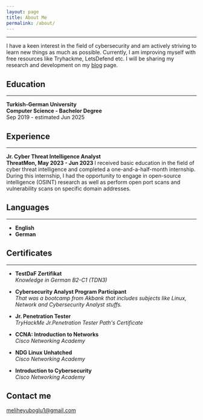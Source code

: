 ```yaml
---
layout: page
title: About Me
permalink: /about/
---
```

***
I have a keen interest in the field of cybersecurity and am actively striving to learn new things as much as possible. Currently, I am improving myself with free resources like Tryhackme, LetsDefend etc. I will be sharing my research and development on my [blog](https://meliheyuboglu.github.io/) page.

## Education
***
<b> Turkish-German University </b> <br>
<b>Computer Science - Bachelor Degree</b> <br>
   Sep 2019 - estimated Jun 2025


## Experience
***
<b> Jr. Cyber Threat Intelligence Analyst </b> <br>
<b> ThreatMon,  May 2023 - Jun 2023 </b>
I received basic education in the field of cyber threat intelligence and completed a one-and-a-half-month internship. During this internship, I had the opportunity to engage in open-source intelligence (OSINT) research as well as perform open port scans and vulnerability scans on specific domain addresses.


## Languages
***
* **English**
* **German** 

    
    
## Certificates
***

* **TestDaF Zertifikat** <br> *Knowledge in German B2-C1 (TDN3)* 

* **Cybersecurity Analyst Program Participant** <br> *That was a bootcamp from Akbank that includes subjects like Linux, Network and Cybersecurity Analyst stuffs.*

* **Jr. Penetration Tester** <br> *TryHackMe Jr.Penetration Tester Path's Certificate*

* **CCNA: Introduction to Networks** <br> *Cisco Networking Academy*

* **NDG Linux Unhatched** <br> *Cisco Networking Academy*

* **Introduction to Cybersecurity** <br> *Cisco Networking Academy*

## Contact me

meliheyuboglu1@gmail.com 

<style>

</style>
